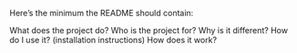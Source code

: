 Here’s the minimum the README should contain:

What does the project do?
Who is the project for?
Why is it different?
How do I use it? (installation instructions)
How does it work?
